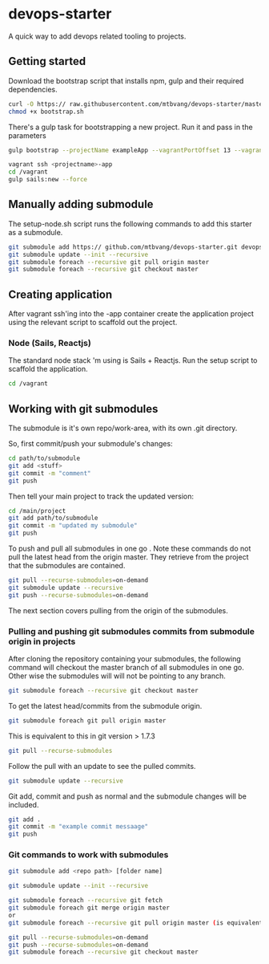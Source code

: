 # devops-starter

A quick way to add devops related tooling to projects. 

## Getting started

Download the bootstrap script that installs npm, gulp and their required dependencies.
```sh
curl -O https:// raw.githubusercontent.com/mtbvang/devops-starter/master/bootstrap.sh
chmod +x bootstrap.sh
```

There's a gulp task for bootstrapping a new project. Run it and pass in the parameters

```sh
gulp bootstrap --projectName exampleApp --vagrantPortOffset 13 --vagrantGuestAppPort 3000 --dockerImageApp vagrant-node
```

```sh
vagrant ssh <projectname>-app
cd /vagrant
gulp sails:new --force
```

## Manually adding submodule

The setup-node.sh script runs the following commands to add this starter as a submodule.

```sh
git submodule add https:// github.com/mtbvang/devops-starter.git devops
git submodule update --init --recursive
git submodule foreach --recursive git pull origin master
git submodule foreach --recursive git checkout master
```

## Creating application

After vagrant ssh'ing into the <projectname>-app container create the application project using the relevant script to scaffold out the project.

### Node (Sails, Reactjs)

The standard node stack 'm using is Sails + Reactjs. Run the setup script to scaffold the application.

```sh
cd /vagrant
```

## Working with git submodules

The submodule is it's own repo/work-area, with its own .git directory.

So, first commit/push your submodule's changes:

```sh
cd path/to/submodule
git add <stuff>
git commit -m "comment"
git push
```
Then tell your main project to track the updated version:

```sh
cd /main/project
git add path/to/submodule
git commit -m "updated my submodule"
git push
```

To push and pull all submodules in one go . Note these commands do not pull the latest head from the origin master. They retrieve from the project that the submodules are contained.

```sh
git pull --recurse-submodules=on-demand
git submodule update --recursive
git push --recurse-submodules=on-demand
```

The next section covers pulling from the origin of the submodules.

### Pulling and pushing git submodules commits from submodule origin in projects

After cloning the repository containing your submodules, the following command will checkout the master branch of all submodules in one go. Other wise the submodules will will not be pointing to any branch.

```sh
git submodule foreach --recursive git checkout master
```

To get the latest head/commits from the submodule origin.

```sh
git submodule foreach git pull origin master
```
This is equivalent to this in git version > 1.7.3

```sh
git pull --recurse-submodules
```

Follow the pull with an update to see the pulled commits.

```sh
git submodule update --recursive
```

Git add, commit and push as normal and the submodule changes will be included.

```sh
git add .
git commit -m "example commit messaage"
git push
```
 

### Git commands to work with submodules
  
```sh
git submodule add <repo path> [folder name]

git submodule update --init --recursive

git submodule foreach --recursive git fetch
git submodule foreach git merge origin master
or
git submodule foreach --recursive git pull origin master (is equivalent to a fetch and then merge)

git pull --recurse-submodules=on-demand
git push --recurse-submodules=on-demand
git submodule foreach --recursive git checkout master
```



